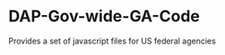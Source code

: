 DAP-Gov-wide-GA-Code
====================

Provides a set of javascript files for US federal agencies